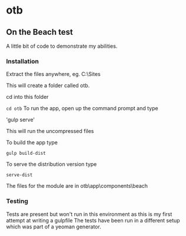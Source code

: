 # otb
## On the Beach test

A little bit of code to demonstrate my abilities.

### Installation

Extract the files anywhere, eg. C:\Sites

This will create a folder called otb.

cd into this folder

`cd otb`
To run the app, open up the command prompt and type

'gulp serve'

This will run the uncompressed files

To build the app type

`gulp build-dist`

To serve the distribution version type

`serve-dist`

The files for the module are in otb\app\components\beach

### Testing

Tests are present but won't run in this environment as this is my first attempt at writing a gulpfile
The tests have been run in a different setup which was part of a yeoman generator.

